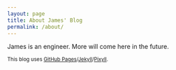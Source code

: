```yaml
---
layout: page
title: About James' Blog
permalink: /about/
---
```


James is an engineer. More will come here in the future.

<small>
  This blog uses <a href="https://pages.github.com/">GitHub Pages</a>/<a href="http://jekyllrb.com/">Jekyll</a>/<a href="https://github.com/johnotander/pixyll">Pixyll</a>.
</small>